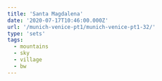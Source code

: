 ```yaml
---
title: 'Santa Magdalena'
date: '2020-07-17T10:46:00.000Z'
url: '/munich-venice-pt1/munich-venice-pt1-32/'
type: 'sets'
tags:
  - mountains
  - sky
  - village
  - bw
---
```

